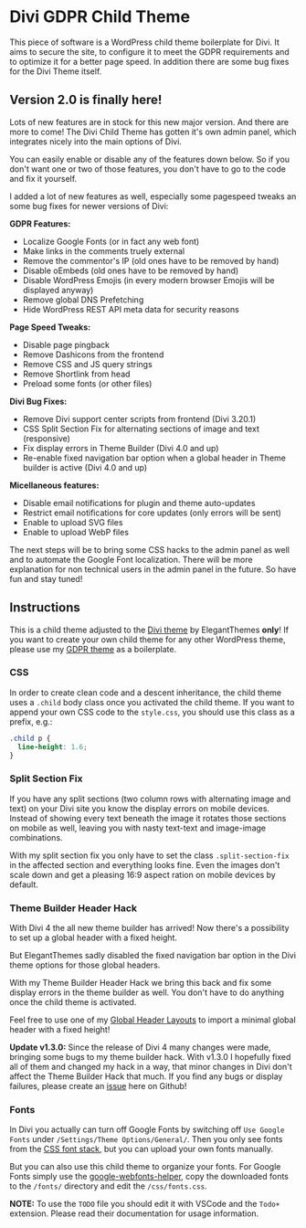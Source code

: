 # Divi GDPR Child Theme

This piece of software is a WordPress child theme boilerplate for Divi. It aims to secure the site, to configure it to meet the GDPR requirements and to optimize it for a better page speed. In addition there are some bug fixes for the Divi Theme itself.

## Version 2.0 is finally here!

Lots of new features are in stock for this new major version. And there are more to come! The Divi Child Theme has gotten it's own admin panel, which integrates nicely into the main options of Divi.

You can easily enable or disable any of the features down below. So if you don't want one or two of those features, you don't have to go to the code and fix it yourself.

I added a lot of new features as well, especially some pagespeed tweaks an some bug fixes for newer versions of Divi:

**GDPR Features:**

* Localize Google Fonts (or in fact any web font)
* Make links in the comments truely external
* Remove the commentor's IP (old ones have to be removed by hand)
* Disable oEmbeds (old ones have to be removed by hand)
* Disable WordPress Emojis (in every modern browser Emojis will be displayed anyway)
* Remove global DNS Prefetching
* Hide WordPress REST API meta data for security reasons

**Page Speed Tweaks:**

* Disable page pingback
* Remove Dashicons from the frontend
* Remove CSS and JS query strings
* Remove Shortlink from head
* Preload some fonts (or other files)

**Divi Bug Fixes:**

* Remove Divi support center scripts from frontend (Divi 3.20.1)
* CSS Split Section Fix for alternating sections of image and text (responsive)
* Fix display errors in Theme Builder (Divi 4.0 and up)
* Re-enable fixed navigation bar option when a global header in Theme builder is active (Divi 4.0 and up)

**Micellaneous features:**

* Disable email notifications for plugin and theme auto-updates
* Restrict email notifications for core updates (only errors will be sent)
* Enable to upload SVG files
* Enable to upload WebP files

The next steps will be to bring some CSS hacks to the admin panel as well and to automate the Google Font localization. There will be more explanation for non technical users in the admin panel in the future. So have fun and stay tuned!

## Instructions

This is a child theme adjusted to the [Divi theme](https://www.elegantthemes.com/gallery/divi/) by ElegantThemes **only**! If you want to create your own child theme for any other WordPress theme, please use my [GDPR theme](https://github.com/mirkoschubert/gdpr-child/) as a boilerplate.

### CSS

In order to create clean code and a descent inheritance, the child theme uses a `.child` body class once you activated the child theme. If you want to append your own CSS code to the `style.css`, you should use this class as a prefix, e.g.:

```css
.child p {
  line-height: 1.6;
}
```

### Split Section Fix

If you have any split sections (two column rows with alternating image and text) on your Divi site you know the display errors on mobile devices. Instead of showing every text beneath the image it rotates those sections on mobile as well, leaving you with nasty text-text and image-image combinations.

With my split section fix you only have to set the class `.split-section-fix` in the affected section and everything looks fine. Even the images don't scale down and get a pleasing 16:9 aspect ration on mobile devices by default.

### Theme Builder Header Hack

With Divi 4 the all new theme builder has arrived! Now there's a possibility to set up a global header with a fixed height.

But ElegantThemes sadly disabled the fixed navigation bar option in the Divi theme options for those global headers.

With my Theme Builder Header Hack we bring this back and fix some display errors in the theme builder as well. You don't have to do anything once the child theme is activated.

Feel free to use one of my [Global Header Layouts](https://gist.github.com/mirkoschubert/05f938d6a5edc0001b7aa855d6d38ef6) to import a minimal global header with a fixed height!

**Update v1.3.0:** Since the release of Divi 4 many changes were made, bringing some bugs to my theme builder hack. With v1.3.0 I hopefully fixed all of them and changed my hack in a way, that minor changes in Divi don't affect the Theme Builder Hack that much. If you find any bugs or display failures, please create an [issue](https://github.com/mirkoschubert/divi-child/issues) here on Github!

### Fonts

In Divi you actually can turn off Google Fonts by switching off `Use Google Fonts` under `/Settings/Theme Options/General/`. Then you only see fonts from the [CSS font stack](https://www.cssfontstack.com/), but you can upload your own fonts manually.

But you can also use this child theme to organize your fonts. For Google Fonts simply use the [google-webfonts-helper](https://google-webfonts-helper.herokuapp.com/fonts), copy the downloaded fonts to the `/fonts/` directory and edit the `/css/fonts.css`.

**NOTE:** To use the `TODO` file you should edit it with VSCode and the `Todo+` extension. Please read their documentation for usage information.
